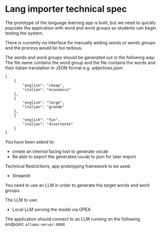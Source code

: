 # Lang importer technical spec

The prototype of the language learning app is built, but we need to quickly populate the application with word and word groups so students can begin testing the system.

There is currently no interface for manually adding words or words groups and the process would be too tedious. 

The words and word groups should be generated out in the following way: The file name contains the word group and the file contains the words and their italian translation in JSON format e.g. adjectives.json:
```
[
    {
        "english": "cheap",
        "italian": "economico"
    },
    {
        "english": "large",
        "italian": "grande"
    },
    {
        "english": "fun",
        "italian": "divertente"
    }
]
```

You have been asked to:
- create an internal facing tool to generate vocab 
- Be able to export the generated vocab to json for later import

Technical Restrictions, app prototyping framework to be used:
- Streamlit

You need to use an LLM in order to generate the target words and word groups.

The LLM to use:
- Local LLM serving the model via OPEA

The application should connect to an LLM running on the following endpoint: `ollama-server:8008`
